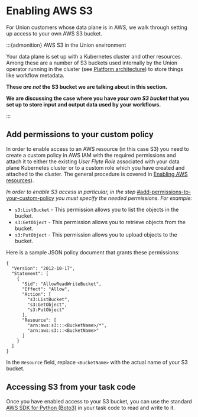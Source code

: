 # Enabling AWS S3

For Union customers whose data plane is in AWS, we walk through setting up access to your own AWS S3 bucket.

:::{admonition} AWS S3 in the Union environment

Your data plane is set up with a Kubernetes cluster and other resources.
Among these are a number of S3 buckets used internally by the Union operator running in the cluster (see [Platform architecture](../../platform-architecture)) to store things like workflow metadata.

**These **_**are not**_** the S3 bucket we are talking about in this section.**

**We are discussing the case where you have **_**your own S3 bucket**_** that you set up to store input and output data used by your workflows.**

:::

## Add permissions to your custom policy

In order to enable access to an AWS resource (in this case S3) you need to create a custom policy in AWS IAM with the required permissions and attach it to either the existing _User Flyte Role_ associated with your data plane Kubernetes cluster or to a custom role which you have created and attached to the cluster.
The general procedure is covered in [Enabling AWS resources](./index)).

_In order to enable S3 access in particular, in the step_ [#add-permissions-to-your-custom-policy](./enabling-aws-s3.md#add-permissions-to-your-custom-policy) _you must specify the needed permissions. For example:_

* `s3:ListBucket` - This permission allows you to list the objects in the bucket.
* `s3:GetObject` - This permission allows you to retrieve objects from the bucket.
* `s3:PutObject` - This permission allows you to upload objects to the bucket.

Here is a sample JSON policy document that grants these permissions:

```{code-block} json
{
  "Version": "2012-10-17",
  "Statement": [
    {
      "Sid": "AllowReadWriteBucket",
      "Effect": "Allow",
      "Action": [
        "s3:ListBucket",
        "s3:GetObject",
        "s3:PutObject"
      ],
      "Resource": [
        "arn:aws:s3:::<BucketName>/*",
        "arn:aws:s3:::<BucketName>"
      ]
    }
  ]
}
```

In the `Resource` field, replace `<BucketName>` with the actual name of your S3 bucket.

## Accessing S3 from your task code

Once you have enabled access to your S3 bucket, you can use the standard [AWS SDK for Python (Boto3)](https://aws.amazon.com/sdk-for-python/) in your task code to read and write to it.

